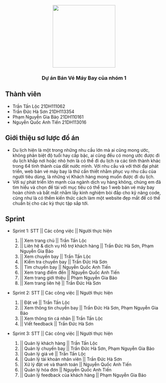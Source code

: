 <p align="center" width="300">
   <img align="center" width="200" src="[https://user-images.githubusercontent.com/1561955/106762302-fda9de00-6635-11eb-99be-3ef744e60c0e.png](https://imgur.com/a/HBh5zRy)" />
   <h3 align="center">Dự án Bán Vé Máy Bay của nhóm 1</h3>
</p>

## Thành viên
- Trần Tấn Lộc 21DH111062
- Trần Đức Hà Sơn 21DH113354
- Phạm Nguyễn Gia Bảo 21DH110161
- Nguyễn Quốc Anh Tiến 21DH113016

## Giới thiệu sơ lược đồ án
- Du lịch hiện là một trong những nhu cầu lớn mà ai cũng mong ước, không phân biệt độ tuổi hay cấp bậc, ai cũng đều có mong ước được đi du lịch khắp nơi hoặc nhỏ hơn là có thể đi du lịch ra các tỉnh thành khác trong 64 tỉnh thành của đất nước mình. Với nhu cầu và với thời đại phát triển, web bán vé máy bay là thứ cần thiết nhằm phục vụ nhu cầu của người tiêu dùng, là những vị Khách hàng mong muốn được đi du lịch.
- Với sự phát triển lớn mạnh của ngành dịch vụ hàng không, chúng em đã tìm hiểu và chọn đề tài với mục tiêu có thể tạo 1 web bán vé máy bay hoàn chỉnh và bắt mắt nhằm lấy kinh nghiệm bòi đắp cho kỹ năng code, cũng như là có thểm kiến thức cách làm một website đẹp mắt để có thể chuẩn bị cho các kỳ thực tập sắp tới.
## Sprint
- Sprint 1:
  STT ||              Các công việc                   ||     Người thực hiện
  1.  ||    Xem trang chủ                             ||      Trần Tấn Lộc
  2.  ||    Liên hệ & dịch vụ Hỗ trợ khách hàng       ||      Trần Đức Hà Sơn, Phạm Nguyễn Gia Bảo
  3.  ||    Xem chuyến bay                            ||      Trần Tấn Lộc
  4.  ||    Kiểm tra chuyến bay                       ||      Trần Đức Hà Sơn
  5.  ||    Tìm chuyến bay                            ||      Nguyễn Quốc Anh Tiến
  6.  ||    Xem trang điểm đến                        ||      Nguyễn Quốc Anh Tiến
  7.  ||    Xem trang giới thiệu                      ||      Phạm Nguyễn Gia Bảo
  8.  ||    Xem trang liên hệ                         ||      Trần Đức Hà Sơn

- Sprint 2: 
  STT ||              Các công việc                      ||     Người thực hiện
  1.  ||    Đặt vé                                       ||      Trần Tấn Lộc
  2.  ||    Xem thông tin chuyển bay                     ||      Trần Đức Hà Sơn, Phạm Nguyễn Gia Bảo
  3.  ||    Xem thông tin cá nhân                        ||      Trần Tấn Lộc
  4.  ||    Viết feedback                                ||      Trần Đức Hà Sơn


- Sprint 3:
  STT ||              Các công việc                   ||     Người thực hiện
  1.  ||    Quản lý khách hàng                        ||      Trần Tấn Lộc
  2.  ||    Quản lý chuyến bay                        ||      Trần Đức Hà Sơn, Phạm Nguyễn Gia Bảo
  3.  ||    Quản lý giá vé                            ||      Trần Tấn Lộc
  4.  ||    Quản lý tài khoản nhân viên               ||      Trần Đức Hà Sơn
  5.  ||    Xử lý đặt vé và thanh toán                ||      Nguyễn Quốc Anh Tiến
  6.  ||    Quản lý hóa đơn                           ||      Nguyễn Quốc Anh Tiến
  7.  ||    Quản lý feedback của khách hàng           ||      Phạm Nguyễn Gia Bảo


  


